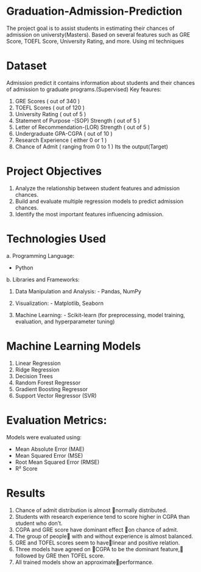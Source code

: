 # Graduation-Admission-Prediction
 The project goal is to assist students in estimating their chances of admission on universty(Masters). Based on several features such as GRE Score, TOEFL Score, University Rating, and more. Using ml techniques

# Dataset
Admission predict
it contains information about students and their chances of admission to graduate programs.(Supervised)
Key feaures:
1. GRE Scores ( out of 340 )
2. TOEFL Scores ( out of 120 )
3. University Rating ( out of 5 )
4. Statement of Purpose -(SOP) Strength ( out of 5 )
5. Letter of Recommendation-(LOR) Strength ( out of 5 )
6. Undergraduate GPA-CGPA ( out of 10 )
7. Research Experience ( either 0 or 1 )
8. Chance of Admit ( ranging from 0 to 1 ) Its the output(Target)


# Project Objectives
1. Analyze the relationship between student features and admission chances.
2. Build and evaluate multiple regression models to predict admission chances.
3. Identify the most important features influencing admission.

# Technologies Used
a. Programming Language:
   - Python

b. Libraries and Frameworks:
   1. Data Manipulation and Analysis:
     - Pandas, NumPy

   2. Visualization:
     - Matplotlib, Seaborn

   3. Machine Learning:
     - Scikit-learn (for preprocessing, model training, evaluation, and hyperparameter tuning)


# Machine Learning Models
1. Linear Regression
2. Ridge Regression
3. Decision Trees
4. Random Forest Regressor
5. Gradient Boosting Regressor
6. Support Vector Regressor (SVR)

# Evaluation Metrics:
Models were evaluated using:
- Mean Absolute Error (MAE)
- Mean Squared Error (MSE)
- Root Mean Squared Error (RMSE)
- R² Score

# Results
1. Chance of admit distribution is almost normally distributed.
2. Students with research experience tend to score higher in CGPA than student who don’t.
3. CGPA and GRE score have dominant effect on chance of admit.
4. The group of people with and without experience is almost balanced.
5. GRE and TOFEL scores seem to havelinear and positive relation.
6. Three models have agreed on CGPA to be the dominant feature, followed by GRE then TOFEL score.
7. All trained models show an approximateperformance.
